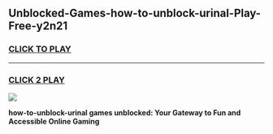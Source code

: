 
## Unblocked-Games-how-to-unblock-urinal-Play-Free-y2n21
<h3>
<a href="https://premium76.site?title=how-to-unblock-urinal&ref=12A">CLICK TO PLAY</a></h3>
<hr>

<h3>
<a href="https://premium76.site?title=how-to-unblock-urinal&ref=12A">CLICK 2 PLAY</a>
  
</h3>

<a href="https://premium76.site?title=how-to-unblock-urinal&ref=12A"><img src="https://clearcache.store/games.png"></a>


**how-to-unblock-urinal games unblocked: Your Gateway to Fun and Accessible Online Gaming**
